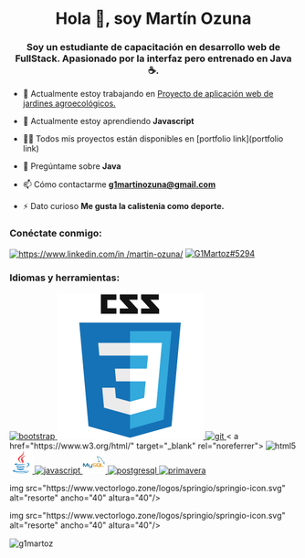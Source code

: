 <h1 align="center">Hola 👋, soy Martín Ozuna</h1>
<h3 align="center">Soy un estudiante de capacitación en desarrollo web de FullStack. Apasionado por la interfaz pero entrenado en Java☕.</h3>

- 🔭 Actualmente estoy trabajando en [Proyecto de aplicación web de jardines agroecológicos.](https://github.com/G1Martoz/think)

- 🌱 Actualmente estoy aprendiendo **Javascript**

- 👨‍💻 Todos mis proyectos están disponibles en [portfolio link](portfolio link)

- 💬 Pregúntame sobre **Java**

- 📫 Cómo contactarme **g1martinozuna@gmail.com**

- ⚡ Dato curioso **Me gusta la calistenia como deporte.**

<h3 align="left">Conéctate conmigo:</h3>
<p align="left">
<a href="https://linkedin.com/en/https://www.linkedin.com/en/martin-ozuna/" target="blank"><img align="center" src="https: //raw.githubusercontent.com/rahuldkjain/github-profile-readme-generator/master/src/images/icons/Social/linked-in-alt.svg" alt="https://www.linkedin.com/in /martin-ozuna/" height="30" width="40" /></a>
<a href="https://discord.gg/G1Martoz#5294" target="blank"><img align=" centro" src="https://raw.githubusercontent.com/rahuldkjain/github-profile-readme-generator/master/src/images/icons/Social/discord.svg" alt="G1Martoz#5294" height="30 " width="40" /></a>
</p>

<h3 align="left">Idiomas y herramientas:</h3>
<p align="left"> <a href="https://getbootstrap.com" target="_blank" rel="noreferrer"> <img src="https://raw.githubusercontent.com/devicons/devicon /master/icons/bootstrap/bootstrap-plain-wordmark.svg" alt="bootstrap" width="40" height="40"/> </a> <a href="https://www.w3schools.com /css/" target="_blank" rel="noreferrer"> <img src="https://raw.githubusercontent.com/devicons/devicon/master/icons/css3/css3-original-wordmark.svg" alt= "css3" ancho="40" altura="40"/> </a> <a href="https://git-scm.com/" target="_blank" rel="noreferrer"> <img src="https://www.vectorlogo.zone/logos/git-scm/git-scm-icon.svg" alt="git" width="40" height="40"/> </a> < a href="https://www.w3.org/html/" target="_blank" rel="noreferrer"> <img src="https://raw.githubusercontent.com/devicons/devicon/master/icons /html5/html5-original-wordmark.svg" alt="html5" width="40" height="40"/> </a> <a href="https://www.java.com" target=" _blank" rel="noreferrer"> <img src="https://raw.githubusercontent.com/devicons/devicon/master/icons/java/java-original.svg" alt="java" width="40" height ="40"/> </a> <a href="https://developer.mozilla.org/en-US/docs/Web/JavaScript" target="_blank" rel="noreferrer"> <img src="https://raw.githubusercontent.com/ devicons/devicon/master/icons/javascript/javascript-original.svg" alt="javascript" width="40" height="40"/> </a> <a href="https://www.mysql. com/" target="_blank" rel="noreferrer"> <img src="https://raw.githubusercontent.com/devicons/devicon/master/icons/mysql/mysql-original-wordmark.svg" alt=" mysql" width="40" height="40"/> </a> <a href="https://www.postgresql.org" target="_blank" rel="noreferrer"> <img src="https ://raw.githubusercontent.com/devicons/devicon/master/icons/postgresql/postgresql-original-wordmark.svg" alt="postgresql" width="40" height="40"/> </a> <a href ="https://spring.io/" target="_blank" rel="noreferrer"> <img src="https://www.vectorlogo.zone/logos/springio/springio-icon.svg" alt=" primavera" ancho="40" altura="40"/> </a> </p>img src="https://www.vectorlogo.zone/logos/springio/springio-icon.svg" alt="resorte" ancho="40" altura="40"/> </a> </p>img src="https://www.vectorlogo.zone/logos/springio/springio-icon.svg" alt="resorte" ancho="40" altura="40"/> </a> </p>

<p><img align="center" src="https://github-readme-stats.vercel.app/api/top-langs?username=g1martoz&show_icons=true&locale=en&layout=compact" alt="g1martoz" /> </p>
